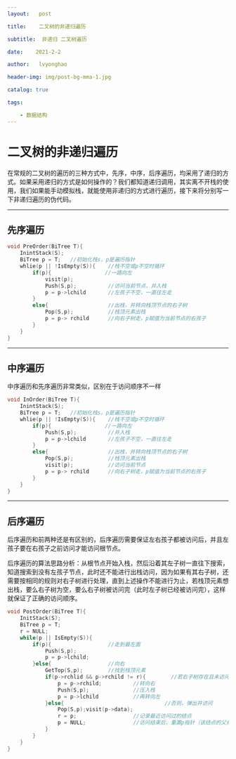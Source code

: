 ```yaml
---
layout:   post

title:    二叉树的非递归遍历

subtitle:  非递归 二叉树遍历

date:    2021-2-2

author:   lvyonghao

header-img: img/post-bg-mma-1.jpg

catalog: true

tags:

    - 数据结构
---
```



# 二叉树的非递归遍历

在常规的二叉树的遍历的三种方式中，先序，中序，后序遍历，均采用了递归的方式。如果采用递归的方式是如何操作的？我们都知道递归调用，其实离不开栈的使用，我们如果能手动模拟栈，就能使用非递归的方式进行遍历，接下来将分别写一下非递归遍历的伪代码。

---

## 先序遍历

```c++
void PreOrder(BiTree T){
	InintStack(S);
	BiTree p = T;	//初始化栈s，p是遍历指针
	whlie(p || !IsEmpty(S)){	//栈不空或p不空时循环
		if(p){				   //一路向左
			visit(p);
			Push(S,p);			//访问当前节点，并入栈
			p = p->lchild		//左孩子不空，一直往左走
		}
		else{					//出栈，并转向栈顶节点的右子树
			Pop(S,p);			//栈顶元素出栈
			p = p-> rchild		//向右子树走，p赋值为当前节点的右孩子
		}
	}
}
```

---

## 中序遍历

中序遍历和先序遍历非常类似，区别在于访问顺序不一样

```c++
void InOrder(BiTree T){
	InintStack(S);
	BiTree p = T;	//初始化栈s，p是遍历指针
	whlie(p || !IsEmpty(S)){	//栈不空或p不空时循环
		if(p){				   //一路向左
			Push(S,p);			//并入栈
			p = p->lchild		//左孩子不空，一直往左走
		}
		else{					//出栈，并转向栈顶节点的右子树
			Pop(S,p);			//栈顶元素出栈
			visit(p);			//访问当前节点
			p = p-> rchild		//向右子树走，p赋值为当前节点的右孩子
		}
    }
}
```

---

## 后序遍历

后序遍历和前两种还是有区别的，后序遍历需要保证左右孩子都被访问后，并且左孩子要在右孩子之前访问才能访问根节点。

后序遍历的算法思路分析：从根节点开始入栈，然后沿着其左子树一直往下搜索，知道搜索到没有左孩子节点，此时还不能进行出栈访问，因为如果有其右子树，还需要按相同的规则对右子树进行处理，直到上述操作不能进行为止，若栈顶元素想出栈，要么右子树为空，要么右子树被访问完（此时左子树已经被访问完），这样就保证了正确的访问顺序。

```c++
void PostOrder(BiTree T){
	InitStack(S);
	BiTree p = T;
	r = NULL;
	while(p || IsEmpty(S)){
		if(p){					//走到最左面
			Push(S,p);
			p = p->lchild;
		}else{					//向右
			GetTop(S,p);		//找到栈顶元素
			if(p->rchlid && p->rchild != r){		//若右子树存在且未访问
				p = p->rchild;			//转向右
				Push(S,p);				//压入栈
				p = p->lchild			//再转向左
			}else{								  //否则，弹出并访问
				Pop(S,p);visit(p->data);
				r = p;					//记录最近访问过的结点
				p = NULL;				//访问结束后，重置p指针（该结点的父亲结点只有左孩子）
			}
		}
	}
}
```

